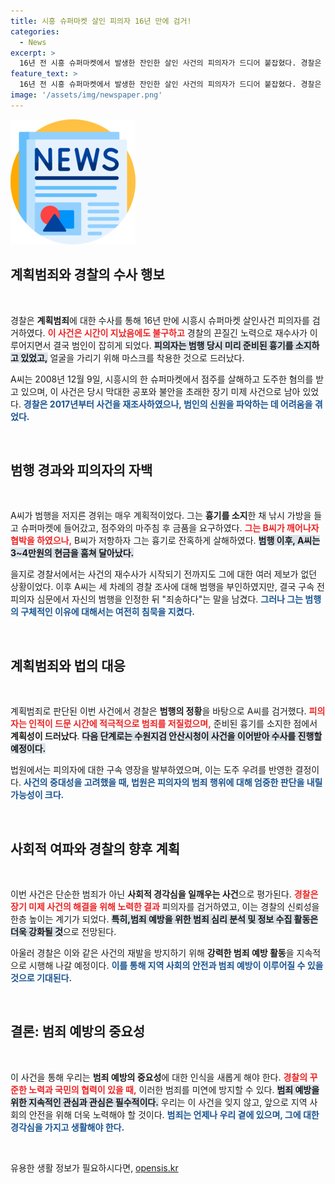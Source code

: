 ```yaml
---
title: 시흥 슈퍼마켓 살인 피의자 16년 만에 검거!
categories:
  - News
excerpt: >
  16년 전 시흥 슈퍼마켓에서 발생한 잔인한 살인 사건의 피의자가 드디어 붙잡혔다. 경찰은 흉기를 미리 준비하고 얼굴을 가린 점을 토대로 이 범죄를 계획범죄로 판단, 검찰에 구속 송치했다. 진실이 밝혀질까?
feature_text: >
  16년 전 시흥 슈퍼마켓에서 발생한 잔인한 살인 사건의 피의자가 드디어 붙잡혔다. 경찰은 흉기를 미리 준비하고 얼굴을 가린 점을 토대로 이 범죄를 계획범죄로 판단, 검찰에 구속 송치했다. 진실이 밝혀질까?
image: '/assets/img/newspaper.png'
---
```


<p><img src="/assets/img/newspaper.png" alt="kimp 속보" /></p>

<h2 data-ke-size="size26">계획범죄와 경찰의 수사 행보</h2>

<p data-ke-size="size16">&nbsp;</p>

<p>경찰은 <strong>계획범죄</strong>에 대한 수사를 통해 16년 만에 시흥시 슈퍼마켓 살인사건 피의자를 검거하였다. <b><span style="color: #ee2323;">이 사건은 시간이 지났음에도 불구하고</span></b> 경찰의 끈질긴 노력으로 재수사가 이루어지면서 결국 범인이 잡히게 되었다. <b><span style="background-color: #21538527;">피의자는 범행 당시 미리 준비된 흉기를 소지하고 있었고,</span></b> 얼굴을 가리기 위해 마스크를 착용한 것으로 드러났다. </p>

<p>A씨는 2008년 12월 9일, 시흥시의 한 슈퍼마켓에서 점주를 살해하고 도주한 혐의를 받고 있으며, 이 사건은 당시 막대한 공포와 불안을 초래한 장기 미제 사건으로 남아 있었다. <b><span style="color: #1a5490;">경찰은 2017년부터 사건을 재조사하였으나, 범인의 신원을 파악하는 데 어려움을 겪었다.</span></b></p>

<p data-ke-size="size16">&nbsp;</p>

<h2 data-ke-size="size26">범행 경과와 피의자의 자백</h2>

<p data-ke-size="size16">&nbsp;</p>

<p>A씨가 범행을 저지른 경위는 매우 계획적이었다. 그는 <strong>흉기를 소지</strong>한 채 낚시 가방을 들고 슈퍼마켓에 들어갔고, 점주와의 마주침 후 금품을 요구하였다. <b><span style="color: #ee2323;">그는 B씨가 깨어나자 협박을 하였으나,</span></b> B씨가 저항하자 그는 흉기로 잔혹하게 살해하였다. <b><span style="background-color: #21538527;">범행 이후, A씨는 3~4만원의 현금을 훔쳐 달아났다.</span></b></p>

<p>을지로 경찰서에서는 사건의 재수사가 시작되기 전까지도 그에 대한 여러 제보가 없던 상황이었다. 이후 A씨는 세 차례의 경찰 조사에 대해 범행을 부인하였지만, 결국 구속 전 피의자 심문에서 자신의 범행을 인정한 뒤 "죄송하다"는 말을 남겼다. <b><span style="color: #1a5490;">그러나 그는 범행의 구체적인 이유에 대해서는 여전히 침묵을 지켰다.</span></b></p>

<p data-ke-size="size16">&nbsp;</p>

<h2 data-ke-size="size26">계획범죄와 법의 대응</h2>

<p data-ke-size="size16">&nbsp;</p>

<p>계획범죄로 판단된 이번 사건에서 경찰은 <strong>범행의 정황</strong>을 바탕으로 A씨를 검거했다. <b><span style="color: #ee2323;">피의자는 인적이 드문 시간에 적극적으로 범죄를 저질렀으며,</span></b> 준비된 흉기를 소지한 점에서 <strong>계획성이 드러났다</strong>. <b><span style="background-color: #21538527;">다음 단계로는 수원지검 안산시청이 사건을 이어받아 수사를 진행할 예정이다.</span></b> </p>

<p>법원에서는 피의자에 대한 구속 영장을 발부하였으며, 이는 도주 우려를 반영한 결정이다. <b><span style="color: #1a5490;">사건의 중대성을 고려했을 때, 법원은 피의자의 범죄 행위에 대해 엄중한 판단을 내릴 가능성이 크다.</span></b></p>

<p data-ke-size="size16">&nbsp;</p>

<h2 data-ke-size="size26">사회적 여파와 경찰의 향후 계획</h2>

<p data-ke-size="size16">&nbsp;</p>

<p>이번 사건은 단순한 범죄가 아닌 <strong>사회적 경각심을 일깨우는 사건</strong>으로 평가된다. <b><span style="color: #ee2323;">경찰은 장기 미제 사건의 해결을 위해 노력한 결과</span></b> 피의자를 검거하였고, 이는 경찰의 신뢰성을 한층 높이는 계기가 되었다. <b><span style="background-color: #21538527;">특히,범죄 예방을 위한 범죄 심리 분석 및 정보 수집 활동은 더욱 강화될 것</span></b>으로 전망된다.</p>

<p>아울러 경찰은 이와 같은 사건의 재발을 방지하기 위해 <strong>강력한 범죄 예방 활동</strong>을 지속적으로 시행해 나갈 예정이다. <b><span style="color: #1a5490;">이를 통해 지역 사회의 안전과 범죄 예방이 이루어질 수 있을 것으로 기대된다.</span></b></p>

<p data-ke-size="size16">&nbsp;</p>

<h2 data-ke-size="size26">결론: 범죄 예방의 중요성</h2>

<p data-ke-size="size16">&nbsp;</p>

<p>이 사건을 통해 우리는 <strong>범죄 예방의 중요성</strong>에 대한 인식을 새롭게 해야 한다. <b><span style="color: #ee2323;">경찰의 꾸준한 노력과 국민의 협력이 있을 때,</span></b> 이러한 범죄를 미연에 방지할 수 있다. <b><span style="background-color: #21538527;">범죄 예방을 위한 지속적인 관심과 관심은 필수적이다.</span></b> 우리는 이 사건을 잊지 않고, 앞으로 지역 사회의 안전을 위해 더욱 노력해야 할 것이다. <b><span style="color: #1a5490;">범죄는 언제나 우리 곁에 있으며, 그에 대한 경각심을 가지고 생활해야 한다.</span></b></p>

<p data-ke-size="size16">&nbsp;</p>
유용한 생활 정보가 필요하시다면, <a href="https://opensis.kr" rel="dofollow">opensis.kr</a>


